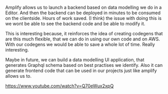 Amplify allows us to launch a backend based on data modelling we do in a Editor. And then the backend can be deployed in minutes to be consumed on the clientside. Hours of work saved. (I think) the issue with doing this is we wont be able to see the backend code and be able to modify it.

This is interesting because, it reinforces the idea of creating codegens that are this much flexible, that we can do in using our own code and on AWS. With our codegens we would be able to save a whole lot of time. Really interesting.

Maybe in future, we can build a data modelling UI application, that generates Graphql schema based on best practises we identify. Also it can generate frontend code that can be used in our projects just like amplify allows us to.

https://www.youtube.com/watch?v=Q70eWux2xpQ